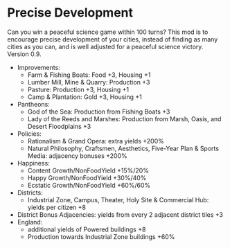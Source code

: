 ﻿# Precise Development

Can you win a peaceful science game within 100 turns? This mod is to encourage precise development of your cities, instead of finding as many cities as you can, and is well adjusted for a peaceful science victory. Version 0.9.

- Improvements:
  - Farm & Fishing Boats: Food +3, Housing +1
  - Lumber Mill, Mine & Quarry: Production +3
  - Pasture: Production +3, Housing +1
  - Camp & Plantation: Gold +3, Housing +1
- Pantheons:
  - God of the Sea: Production from Fishing Boats +3
  - Lady of the Reeds and Marshes: Production from Marsh, Oasis, and Desert Floodplains +3
- Policies:
  - Rationalism & Grand Opera: extra yields +200%
  - Natural Philosophy, Craftsmen, Aesthetics, Five-Year Plan & Sports Media: adjacency bonuses +200%
- Happiness:
  - Content Growth/NonFoodYield +15%/20%
  - Happy Growth/NonFoodYield +30%/40%
  - Ecstatic Growth/NonFoodYield +60%/60%
- Districts:
  - Industrial Zone, Campus, Theater, Holy Site & Commercial Hub: yields per citizen +8
- District Bonus Adjacencies: yields from every 2 adjacent district tiles +3
- England:
  - additional yields of Powered buildings +8
  - Production towards Industrial Zone buildings +60%

